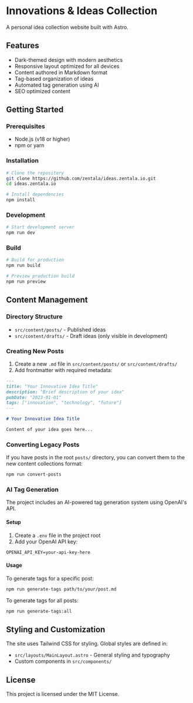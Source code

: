 # Innovations & Ideas Collection

A personal idea collection website built with Astro.

## Features

- Dark-themed design with modern aesthetics
- Responsive layout optimized for all devices
- Content authored in Markdown format
- Tag-based organization of ideas
- Automated tag generation using AI
- SEO optimized content

## Getting Started

### Prerequisites

- Node.js (v18 or higher)
- npm or yarn

### Installation

```bash
# Clone the repository
git clone https://github.com/zentala/ideas.zentala.io.git
cd ideas.zentala.io

# Install dependencies
npm install
```

### Development

```bash
# Start development server
npm run dev
```

### Build

```bash
# Build for production
npm run build

# Preview production build
npm run preview
```

## Content Management

### Directory Structure

- `src/content/posts/` - Published ideas
- `src/content/drafts/` - Draft ideas (only visible in development)

### Creating New Posts

1. Create a new `.md` file in `src/content/posts/` or `src/content/drafts/`
2. Add frontmatter with required metadata:

```markdown
---
title: "Your Innovative Idea Title"
description: "Brief description of your idea"
pubDate: "2023-01-01"
tags: ["innovation", "technology", "future"]
---

# Your Innovative Idea Title

Content of your idea goes here...
```

### Converting Legacy Posts

If you have posts in the root `posts/` directory, you can convert them to the new content collections format:

```bash
npm run convert-posts
```

### AI Tag Generation

The project includes an AI-powered tag generation system using OpenAI's API.

#### Setup

1. Create a `.env` file in the project root
2. Add your OpenAI API key:

```
OPENAI_API_KEY=your-api-key-here
```

#### Usage

To generate tags for a specific post:

```bash
npm run generate-tags path/to/your/post.md
```

To generate tags for all posts:

```bash
npm run generate-tags:all
```

## Styling and Customization

The site uses Tailwind CSS for styling. Global styles are defined in:

- `src/layouts/MainLayout.astro` - General styling and typography
- Custom components in `src/components/`

## License

This project is licensed under the MIT License.
